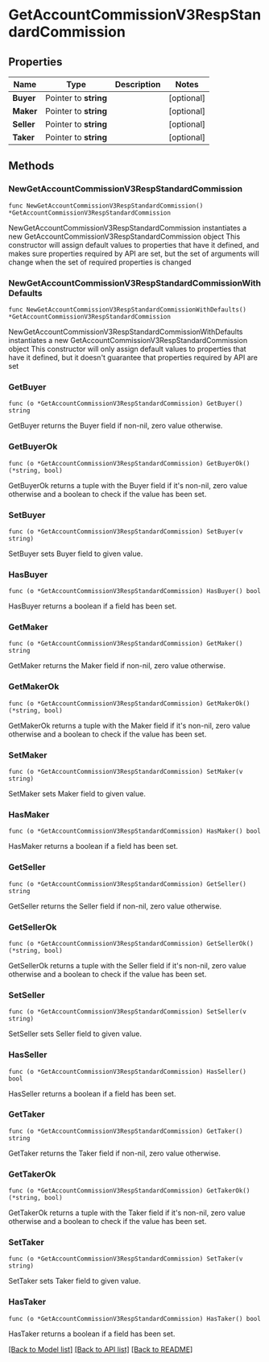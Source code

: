 # GetAccountCommissionV3RespStandardCommission

## Properties

Name | Type | Description | Notes
------------ | ------------- | ------------- | -------------
**Buyer** | Pointer to **string** |  | [optional] 
**Maker** | Pointer to **string** |  | [optional] 
**Seller** | Pointer to **string** |  | [optional] 
**Taker** | Pointer to **string** |  | [optional] 

## Methods

### NewGetAccountCommissionV3RespStandardCommission

`func NewGetAccountCommissionV3RespStandardCommission() *GetAccountCommissionV3RespStandardCommission`

NewGetAccountCommissionV3RespStandardCommission instantiates a new GetAccountCommissionV3RespStandardCommission object
This constructor will assign default values to properties that have it defined,
and makes sure properties required by API are set, but the set of arguments
will change when the set of required properties is changed

### NewGetAccountCommissionV3RespStandardCommissionWithDefaults

`func NewGetAccountCommissionV3RespStandardCommissionWithDefaults() *GetAccountCommissionV3RespStandardCommission`

NewGetAccountCommissionV3RespStandardCommissionWithDefaults instantiates a new GetAccountCommissionV3RespStandardCommission object
This constructor will only assign default values to properties that have it defined,
but it doesn't guarantee that properties required by API are set

### GetBuyer

`func (o *GetAccountCommissionV3RespStandardCommission) GetBuyer() string`

GetBuyer returns the Buyer field if non-nil, zero value otherwise.

### GetBuyerOk

`func (o *GetAccountCommissionV3RespStandardCommission) GetBuyerOk() (*string, bool)`

GetBuyerOk returns a tuple with the Buyer field if it's non-nil, zero value otherwise
and a boolean to check if the value has been set.

### SetBuyer

`func (o *GetAccountCommissionV3RespStandardCommission) SetBuyer(v string)`

SetBuyer sets Buyer field to given value.

### HasBuyer

`func (o *GetAccountCommissionV3RespStandardCommission) HasBuyer() bool`

HasBuyer returns a boolean if a field has been set.

### GetMaker

`func (o *GetAccountCommissionV3RespStandardCommission) GetMaker() string`

GetMaker returns the Maker field if non-nil, zero value otherwise.

### GetMakerOk

`func (o *GetAccountCommissionV3RespStandardCommission) GetMakerOk() (*string, bool)`

GetMakerOk returns a tuple with the Maker field if it's non-nil, zero value otherwise
and a boolean to check if the value has been set.

### SetMaker

`func (o *GetAccountCommissionV3RespStandardCommission) SetMaker(v string)`

SetMaker sets Maker field to given value.

### HasMaker

`func (o *GetAccountCommissionV3RespStandardCommission) HasMaker() bool`

HasMaker returns a boolean if a field has been set.

### GetSeller

`func (o *GetAccountCommissionV3RespStandardCommission) GetSeller() string`

GetSeller returns the Seller field if non-nil, zero value otherwise.

### GetSellerOk

`func (o *GetAccountCommissionV3RespStandardCommission) GetSellerOk() (*string, bool)`

GetSellerOk returns a tuple with the Seller field if it's non-nil, zero value otherwise
and a boolean to check if the value has been set.

### SetSeller

`func (o *GetAccountCommissionV3RespStandardCommission) SetSeller(v string)`

SetSeller sets Seller field to given value.

### HasSeller

`func (o *GetAccountCommissionV3RespStandardCommission) HasSeller() bool`

HasSeller returns a boolean if a field has been set.

### GetTaker

`func (o *GetAccountCommissionV3RespStandardCommission) GetTaker() string`

GetTaker returns the Taker field if non-nil, zero value otherwise.

### GetTakerOk

`func (o *GetAccountCommissionV3RespStandardCommission) GetTakerOk() (*string, bool)`

GetTakerOk returns a tuple with the Taker field if it's non-nil, zero value otherwise
and a boolean to check if the value has been set.

### SetTaker

`func (o *GetAccountCommissionV3RespStandardCommission) SetTaker(v string)`

SetTaker sets Taker field to given value.

### HasTaker

`func (o *GetAccountCommissionV3RespStandardCommission) HasTaker() bool`

HasTaker returns a boolean if a field has been set.


[[Back to Model list]](../README.md#documentation-for-models) [[Back to API list]](../README.md#documentation-for-api-endpoints) [[Back to README]](../README.md)


